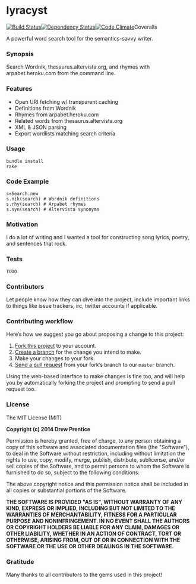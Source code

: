 lyracyst
===

[![Build Status](https://travis-ci.org/weirdpercent/lyracyst.png?branch=master)](https://travis-ci.org/weirdpercent/lyracyst)[![Dependency Status](https://gemnasium.com/weirdpercent/lyracyst.png)](https://gemnasium.com/weirdpercent/lyracyst)[![Code Climate](https://codeclimate.com/github/weirdpercent/lyracyst.png)](https://codeclimate.com/github/weirdpercent/lyracyst)Coveralls

A powerful word search tool for the semantics-savvy writer.

### Synopsis

Search Wordnik, thesaurus.altervista.org, and rhymes with arpabet.heroku.com from the command line.

### Features

- Open URI fetching w/ transparent caching
- Definitions from Wordnik
- Rhymes from arpabet.heroku.com
- Related words from thesaurus.altervista.org
- XML & JSON parsing
- Export wordlists matching search criteria

### Usage

    bundle install
    rake

### Code Example

    s=Search.new
    s.nik(search) # Wordnik definitions
    s.rhy(search) # Arpabet rhymes
    s.syn(search) # Altervista synonyms

### Motivation

I do a lot of writing and I wanted a tool for constructing song lyrics, poetry, and sentences that rock.

### Tests

    TODO

### Contributors

Let people know how they can dive into the project, include important links to things like issue trackers, irc, twitter accounts if applicable.

### Contributing workflow

Here’s how we suggest you go about proposing a change to this project:

1. [Fork this project][fork] to your account.
2. [Create a branch][branch] for the change you intend to make.
3. Make your changes to your fork.
4. [Send a pull request][pr] from your fork’s branch to our `master` branch.

Using the web-based interface to make changes is fine too, and will help you
by automatically forking the project and prompting to send a pull request too.

[fork]: http://help.github.com/forking/
[branch]: https://help.github.com/articles/creating-and-deleting-branches-within-your-repository
[pr]: http://help.github.com/pull-requests/

### License

The MIT License (MIT)

**Copyright (c) 2014 Drew Prentice**

Permission is hereby granted, free of charge, to any person obtaining a copy
of this software and associated documentation files (the "Software"), to deal
in the Software without restriction, including without limitation the rights
to use, copy, modify, merge, publish, distribute, sublicense, and/or sell
copies of the Software, and to permit persons to whom the Software is
furnished to do so, subject to the following conditions:

The above copyright notice and this permission notice shall be included in all
copies or substantial portions of the Software.

**THE SOFTWARE IS PROVIDED "AS IS", WITHOUT WARRANTY OF ANY KIND, EXPRESS OR
IMPLIED, INCLUDING BUT NOT LIMITED TO THE WARRANTIES OF MERCHANTABILITY,
FITNESS FOR A PARTICULAR PURPOSE AND NONINFRINGEMENT. IN NO EVENT SHALL THE
AUTHORS OR COPYRIGHT HOLDERS BE LIABLE FOR ANY CLAIM, DAMAGES OR OTHER
LIABILITY, WHETHER IN AN ACTION OF CONTRACT, TORT OR OTHERWISE, ARISING FROM,
OUT OF OR IN CONNECTION WITH THE SOFTWARE OR THE USE OR OTHER DEALINGS IN THE
SOFTWARE.**

### Gratitude

Many thanks to all contributors to the gems used in this project!
